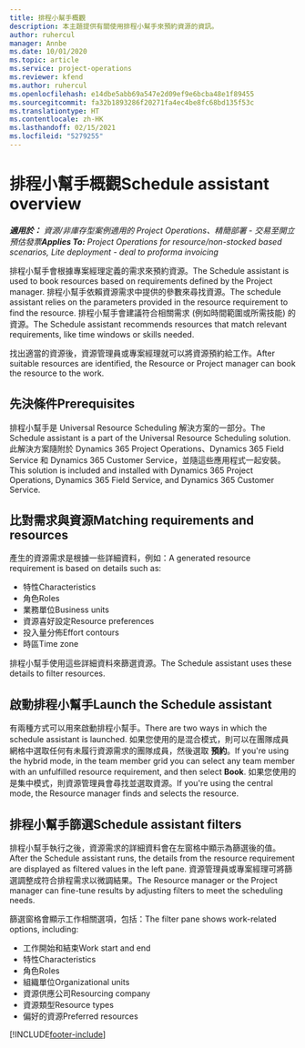```yaml
---
title: 排程小幫手概觀
description: 本主題提供有關使用排程小幫手來預約資源的資訊。
author: ruhercul
manager: Annbe
ms.date: 10/01/2020
ms.topic: article
ms.service: project-operations
ms.reviewer: kfend
ms.author: ruhercul
ms.openlocfilehash: e14dbe5abb69a547e2d09ef9e6bcba48e1f89455
ms.sourcegitcommit: fa32b1893286f20271fa4ec4be8fc68bd135f53c
ms.translationtype: HT
ms.contentlocale: zh-HK
ms.lasthandoff: 02/15/2021
ms.locfileid: "5279255"
---
```

# <a name="schedule-assistant-overview"></a><span data-ttu-id="2f186-103">排程小幫手概觀</span><span class="sxs-lookup"><span data-stu-id="2f186-103">Schedule assistant overview</span></span>

<span data-ttu-id="2f186-104">_**適用於：** 資源/非庫存型案例適用的 Project Operations、精簡部署 - 交易至開立預估發票_</span><span class="sxs-lookup"><span data-stu-id="2f186-104">_**Applies To:** Project Operations for resource/non-stocked based scenarios, Lite deployment - deal to proforma invoicing_</span></span>

<span data-ttu-id="2f186-105">排程小幫手會根據專案經理定義的需求來預約資源。</span><span class="sxs-lookup"><span data-stu-id="2f186-105">The Schedule assistant is used to book resources based on requirements defined by the Project manager.</span></span> <span data-ttu-id="2f186-106">排程小幫手依賴資源需求中提供的參數來尋找資源。</span><span class="sxs-lookup"><span data-stu-id="2f186-106">The schedule assistant relies on the parameters provided in the resource requirement to find the resource.</span></span> <span data-ttu-id="2f186-107">排程小幫手會建議符合相關需求 (例如時間範圍或所需技能) 的資源。</span><span class="sxs-lookup"><span data-stu-id="2f186-107">The Schedule assistant recommends resources that match relevant requirements, like time windows or skills needed.</span></span>

<span data-ttu-id="2f186-108">找出適當的資源後，資源管理員或專案經理就可以將資源預約給工作。</span><span class="sxs-lookup"><span data-stu-id="2f186-108">After suitable resources are identified, the Resource or Project manager can book the resource to the work.</span></span>

## <a name="prerequisites"></a><span data-ttu-id="2f186-109">先決條件</span><span class="sxs-lookup"><span data-stu-id="2f186-109">Prerequisites</span></span>

<span data-ttu-id="2f186-110">排程小幫手是 Universal Resource Scheduling 解決方案的一部分。</span><span class="sxs-lookup"><span data-stu-id="2f186-110">The Schedule assistant is a part of the Universal Resource Scheduling solution.</span></span> <span data-ttu-id="2f186-111">此解決方案隨附於 Dynamics 365 Project Operations、Dynamics 365 Field Service 和 Dynamics 365 Customer Service，並隨這些應用程式一起安裝。</span><span class="sxs-lookup"><span data-stu-id="2f186-111">This solution is included and installed with Dynamics 365 Project Operations, Dynamics 365 Field Service, and Dynamics 365 Customer Service.</span></span>

## <a name="matching-requirements-and-resources"></a><span data-ttu-id="2f186-112">比對需求與資源</span><span class="sxs-lookup"><span data-stu-id="2f186-112">Matching requirements and resources</span></span>

<span data-ttu-id="2f186-113">產生的資源需求是根據一些詳細資料，例如：</span><span class="sxs-lookup"><span data-stu-id="2f186-113">A generated resource requirement is based on details such as:</span></span>

-   <span data-ttu-id="2f186-114">特性</span><span class="sxs-lookup"><span data-stu-id="2f186-114">Characteristics</span></span>
-   <span data-ttu-id="2f186-115">角色</span><span class="sxs-lookup"><span data-stu-id="2f186-115">Roles</span></span>
-   <span data-ttu-id="2f186-116">業務單位</span><span class="sxs-lookup"><span data-stu-id="2f186-116">Business units</span></span>
-   <span data-ttu-id="2f186-117">資源喜好設定</span><span class="sxs-lookup"><span data-stu-id="2f186-117">Resource preferences</span></span>
-   <span data-ttu-id="2f186-118">投入量分佈</span><span class="sxs-lookup"><span data-stu-id="2f186-118">Effort contours</span></span>
-   <span data-ttu-id="2f186-119">時區</span><span class="sxs-lookup"><span data-stu-id="2f186-119">Time zone</span></span>

<span data-ttu-id="2f186-120">排程小幫手使用這些詳細資料來篩選資源。</span><span class="sxs-lookup"><span data-stu-id="2f186-120">The Schedule assistant uses these details to filter resources.</span></span>

## <a name="launch-the-schedule-assistant"></a><span data-ttu-id="2f186-121">啟動排程小幫手</span><span class="sxs-lookup"><span data-stu-id="2f186-121">Launch the Schedule assistant</span></span>

<span data-ttu-id="2f186-122">有兩種方式可以用來啟動排程小幫手。</span><span class="sxs-lookup"><span data-stu-id="2f186-122">There are two ways in which the schedule assistant is launched.</span></span> <span data-ttu-id="2f186-123">如果您使用的是混合模式，則可以在團隊成員網格中選取任何有未履行資源需求的團隊成員，然後選取 **預約**。</span><span class="sxs-lookup"><span data-stu-id="2f186-123">If you're using the hybrid mode, in the team member grid you can select any team member with an unfulfilled resource requirement, and then select **Book**.</span></span> <span data-ttu-id="2f186-124">如果您使用的是集中模式，則資源管理員會尋找並選取資源。</span><span class="sxs-lookup"><span data-stu-id="2f186-124">If you're using the central mode, the Resource manager finds and selects the resource.</span></span>

## <a name="schedule-assistant-filters"></a><span data-ttu-id="2f186-125">排程小幫手篩選</span><span class="sxs-lookup"><span data-stu-id="2f186-125">Schedule assistant filters</span></span>

<span data-ttu-id="2f186-126">排程小幫手執行之後，資源需求的詳細資料會在左窗格中顯示為篩選後的值。</span><span class="sxs-lookup"><span data-stu-id="2f186-126">After the Schedule assistant runs, the details from the resource requirement are displayed as filtered values in the left pane.</span></span> <span data-ttu-id="2f186-127">資源管理員或專案經理可將篩選調整成符合排程需求以微調結果。</span><span class="sxs-lookup"><span data-stu-id="2f186-127">The Resource manager or the Project manager can fine-tune results by adjusting filters to meet the scheduling needs.</span></span>

<span data-ttu-id="2f186-128">篩選窗格會顯示工作相關選項，包括：</span><span class="sxs-lookup"><span data-stu-id="2f186-128">The filter pane shows work-related options, including:</span></span>

-   <span data-ttu-id="2f186-129">工作開始和結束</span><span class="sxs-lookup"><span data-stu-id="2f186-129">Work start and end</span></span>
-   <span data-ttu-id="2f186-130">特性</span><span class="sxs-lookup"><span data-stu-id="2f186-130">Characteristics</span></span>
-   <span data-ttu-id="2f186-131">角色</span><span class="sxs-lookup"><span data-stu-id="2f186-131">Roles</span></span>
-   <span data-ttu-id="2f186-132">組織單位</span><span class="sxs-lookup"><span data-stu-id="2f186-132">Organizational units</span></span>
-   <span data-ttu-id="2f186-133">資源供應公司</span><span class="sxs-lookup"><span data-stu-id="2f186-133">Resourcing company</span></span>
-   <span data-ttu-id="2f186-134">資源類型</span><span class="sxs-lookup"><span data-stu-id="2f186-134">Resource types</span></span>
-   <span data-ttu-id="2f186-135">偏好的資源</span><span class="sxs-lookup"><span data-stu-id="2f186-135">Preferred resources</span></span>


[!INCLUDE[footer-include](../includes/footer-banner.md)]